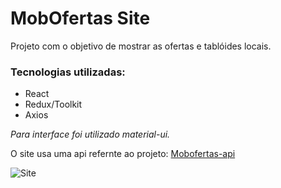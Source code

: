 # MobOfertas Site

Projeto com o objetivo de mostrar as ofertas e tablóides locais.

### Tecnologias utilizadas:
* React
* Redux/Toolkit
* Axios

_Para interface foi utilizado material-ui._


O site usa uma api refernte ao projeto: [Mobofertas-api](https://github.com/VolneiTonato/mobofertas-api)



![Site](./assets/site.gif)
